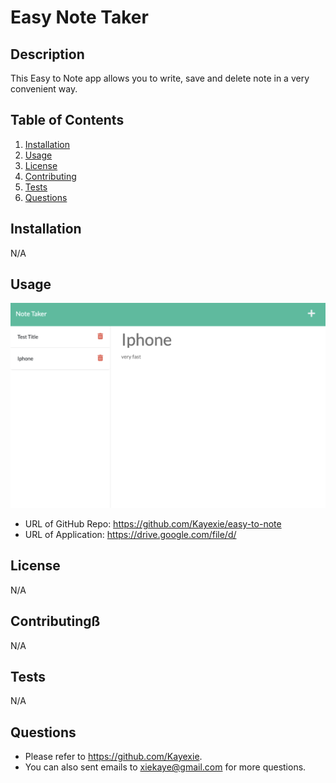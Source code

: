 # Easy Note Taker

## Description
   This Easy to Note app allows you to write, save and delete note in a very convenient way. 
## Table of Contents
1. [Installation](#installation)
2. [Usage](#usage)
3. [License](#license)
4. [Contributing](#contributing)
5. [Tests](#tests)
6. [Questions](#questions)
## Installation
   N/A
## Usage
   ![Screenshot](./img/screenshot.png)
   - URL of GitHub Repo: https://github.com/Kayexie/easy-to-note
   - URL of Application: https://drive.google.com/file/d/
## License
   N/A
## Contributingß
   N/A
## Tests
   N/A
## Questions
   - Please refer to https://github.com/Kayexie.
   - You can also sent emails to xiekaye@gmail.com for more questions.